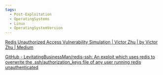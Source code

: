 ```yaml
---
tags:
  - Post-Exploitation
  - OperatingSystems
  - Linux
  - OperatingSystemVersion
---
```

[Redis Unauthorized Access Vulnerability Simulation | Victor Zhu | by Victor Zhu | Medium](https://medium.com/@Victor.Z.Zhu/redis-unauthorized-access-vulnerability-simulation-victor-zhu-ac7a71b2e419)

[GitHub - LevitatingBusinessMan/redis-ssh: An exploit which uses redis to overwrite the .ssh/authorization\_keys file of any user running redis unauthenticated](https://github.com/LevitatingBusinessMan/redis-ssh)
